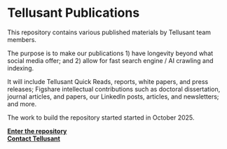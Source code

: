# Tellusant Publications
This repository contains various published materials by Tellusant team members.  

The purpose is to make our publications 1) have longevity beyond what social media offer; and 2) allow for fast search engine / AI crawling and indexing.  

It will include Tellusant Quick Reads, reports, white papers, and press releases; Figshare intellectual contributions such as doctoral dissertation, journal articles, and papers, our LinkedIn posts, articles, and newsletters; and more.  

The work to build the repository started started in October 2025.  

**[Enter the repository](index.md)**  
**[Contact Tellusant](contact.md)**  
